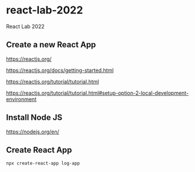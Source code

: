 # react-lab-2022
React Lab 2022

## Create a new React App

https://reactjs.org/

https://reactjs.org/docs/getting-started.html

https://reactjs.org/tutorial/tutorial.html

https://reactjs.org/tutorial/tutorial.html#setup-option-2-local-development-environment

## Install Node JS
https://nodejs.org/en/

## Create React App
```
npx create-react-app log-app
```
